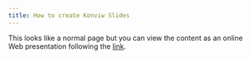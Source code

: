 ```yaml
---
title: How to create Konviw Slides
---
```


This looks like a normal page but you can view the content as an online Web presentation following the [link](https://konviw.vercel.app/cpv/wiki/slides/konviw/14647304?theme=konviw).

<ConfluencePage v-bind:metadata="false" type='title' pageId='14647304'/>
